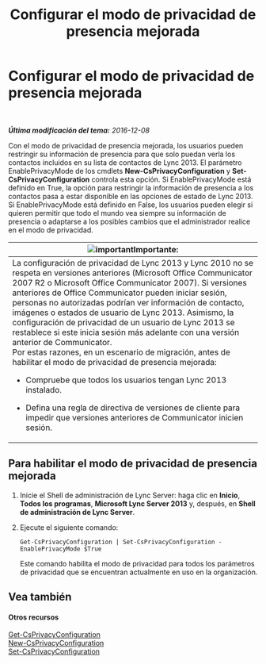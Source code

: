 ﻿---
title: Configurar el modo de privacidad de presencia mejorada
TOCTitle: Configurar el modo de privacidad de presencia mejorada
ms:assetid: e7a6b873-486d-4dfb-a967-c48f61f237f3
ms:mtpsurl: https://technet.microsoft.com/es-es/library/Gg399028(v=OCS.15)
ms:contentKeyID: 48277009
ms.date: 01/07/2017
mtps_version: v=OCS.15
ms.translationtype: HT
---

# Configurar el modo de privacidad de presencia mejorada

 

_**Última modificación del tema:** 2016-12-08_

Con el modo de privacidad de presencia mejorada, los usuarios pueden restringir su información de presencia para que solo puedan verla los contactos incluidos en su lista de contactos de Lync 2013. El parámetro EnablePrivacyMode de los cmdlets **New-CsPrivacyConfiguration** y **Set-CsPrivacyConfiguration** controla esta opción. Si EnablePrivacyMode está definido en True, la opción para restringir la información de presencia a los contactos pasa a estar disponible en las opciones de estado de Lync 2013. Si EnablePrivacyMode está definido en False, los usuarios pueden elegir si quieren permitir que todo el mundo vea siempre su información de presencia o adaptarse a los posibles cambios que el administrador realice en el modo de privacidad.

<table>
<colgroup>
<col style="width: 100%" />
</colgroup>
<thead>
<tr class="header">
<th><img src="images/Gg425917.important(OCS.15).gif" title="important" alt="important" />Importante:</th>
</tr>
</thead>
<tbody>
<tr class="odd">
<td>La configuración de privacidad de Lync 2013 y Lync 2010 no se respeta en versiones anteriores (Microsoft Office Communicator 2007 R2 o Microsoft Office Communicator 2007). Si versiones anteriores de Office Communicator pueden iniciar sesión, personas no autorizadas podrían ver información de contacto, imágenes o estados de usuario de Lync 2013. Asimismo, la configuración de privacidad de un usuario de Lync 2013 se restablece si este inicia sesión más adelante con una versión anterior de Communicator.<br />
Por estas razones, en un escenario de migración, antes de habilitar el modo de privacidad de presencia mejorada:
<ul>
<li><p>Compruebe que todos los usuarios tengan Lync 2013 instalado.</p></li>
<li><p>Defina una regla de directiva de versiones de cliente para impedir que versiones anteriores de Communicator inicien sesión.</p></li>
</ul></td>
</tr>
</tbody>
</table>


## Para habilitar el modo de privacidad de presencia mejorada

1.  Inicie el Shell de administración de Lync Server: haga clic en **Inicio**, **Todos los programas**, **Microsoft Lync Server 2013** y, después, en **Shell de administración de Lync Server**.

2.  Ejecute el siguiente comando:
    
        Get-CsPrivacyConfiguration | Set-CsPrivacyConfiguration -EnablePrivacyMode $True
    
    Este comando habilita el modo de privacidad para todos los parámetros de privacidad que se encuentran actualmente en uso en la organización.

## Vea también

#### Otros recursos

[Get-CsPrivacyConfiguration](https://docs.microsoft.com/en-us/powershell/module/skype/Get-CsPrivacyConfiguration)  
[New-CsPrivacyConfiguration](https://docs.microsoft.com/en-us/powershell/module/skype/New-CsPrivacyConfiguration)  
[Set-CsPrivacyConfiguration](https://docs.microsoft.com/en-us/powershell/module/skype/Set-CsPrivacyConfiguration)

